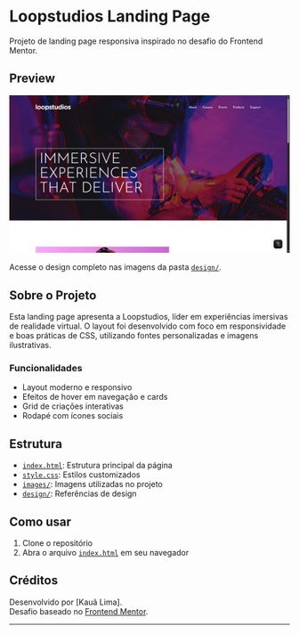 # Loopstudios Landing Page

Projeto de landing page responsiva inspirado no desafio do Frontend Mentor.

## Preview

![Preview Desktop](./images/LoopPreview.png)

Acesse o design completo nas imagens da pasta [`design/`](design/).

## Sobre o Projeto

Esta landing page apresenta a Loopstudios, líder em experiências imersivas de realidade virtual. O layout foi desenvolvido com foco em responsividade e boas práticas de CSS, utilizando fontes personalizadas e imagens ilustrativas.

### Funcionalidades

- Layout moderno e responsivo
- Efeitos de hover em navegação e cards
- Grid de criações interativas
- Rodapé com ícones sociais

## Estrutura

- [`index.html`](index.html): Estrutura principal da página
- [`style.css`](style.css): Estilos customizados
- [`images/`](images/): Imagens utilizadas no projeto
- [`design/`](design/): Referências de design

## Como usar

1. Clone o repositório
2. Abra o arquivo [`index.html`](index.html) em seu navegador

## Créditos

Desenvolvido por [Kauã Lima].  
Desafio baseado no [Frontend Mentor](https://www.frontendmentor.io/challenges/loopstudios-landing-page-N88J5Onjw).

---